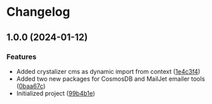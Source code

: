 # Changelog

## 1.0.0 (2024-01-12)


### Features

* Added crystalizer cms as dynamic import from context ([1e4c3f4](https://github.com/amnis-dev/amnis-sys/commit/1e4c3f43b46ab9129b0c292768707ae854293ecf))
* Added two new packages for CosmosDB and MailJet emailer tools ([0baa67c](https://github.com/amnis-dev/amnis-sys/commit/0baa67c136f3553cae95003ad256697485595076))
* Initialized project ([99b4b1e](https://github.com/amnis-dev/amnis-sys/commit/99b4b1eae5a9d950a196176eac86bb34d02bd9be))
